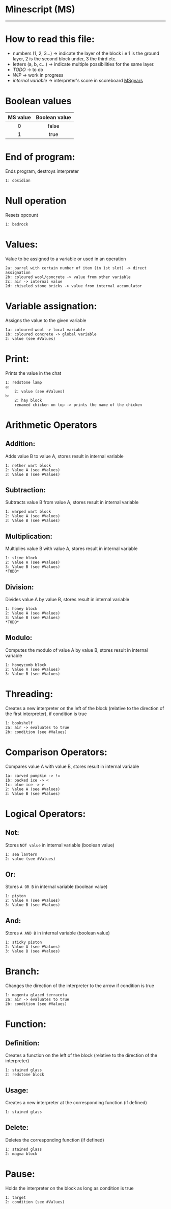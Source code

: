 # Minescript (MS)
-----------------

# How to read this file:
* numbers (1, 2, 3...) -> indicate the layer of the block i.e 1 is the ground layer, 2 is the second block under, 3 the third etc.
* letters (a, b, c...) -> indicate multiple possibilities for the same layer.
* *TODO* -> to do
* *WIP* -> work in progress
* *internal variable* -> interpreter's score in scoreboard <ins>MSgvars</ins>

# Boolean values

| MS value | Boolean value |
|:--------:|:-------------:|
| 0        | false         |
| 1        | true          |

# End of program:
Ends program, destroys interpreter

    1: obsidian


# Null operation
Resets opcount

    1: bedrock


# Values:
Value to be assigned to a variable or used in an operation

    2a: barrel with certain number of item (in 1st slot) -> direct assignation
    2b: coloured wool/concrete -> value from other variable
    2c: air -> internal value
    2d: chiseled stone bricks -> value from internal accumulator


# Variable assignation:
Assigns the value to the given variable

    1a: coloured wool -> local variable
    1b: coloured concrete -> global variable
    2: value (see #Values)


# Print:
Prints the value in the chat

    1: redstone lamp
    a:
        2: value (see #Values)
    b:
        2: hay block
        renamed chicken on top -> prints the name of the chicken


# Arithmetic Operators

## Addition:
Adds value B to value A, stores result in internal variable

    1: nether wart block
    2: Value A (see #Values)
    3: Value B (see #Values)

## Subtraction:
Subtracts value B from value A, stores result in internal variable

    1: warped wart block
    2: Value A (see #Values)
    3: Value B (see #Values)

## Multiplication:
Multiplies value B with value A, stores result in internal variable

    1: slime block
    2: Value A (see #Values)
    3: Value B (see #Values)
    *TODO*

## Division:
Divides value A by value B, stores result in internal variable

    1: honey block
    2: Value A (see #Values)
    3: Value B (see #Values)
    *TODO*

## Modulo:
Computes the modulo of value A by value B, stores result in internal variable

    1: honeycomb block
    2: Value A (see #Values)
    3: Value B (see #Values)


# Threading:
Creates a new interpreter on the left of the block (relative to the direction of the first interpreter), if condition is true

    1: bookshelf
    2a: air -> evaluates to true
    2b: condition (see #Values)


# Comparison Operators:
Compares value A with value B, stores result in internal variable

    1a: carved pumpkin -> !=
    1b: packed ice -> <
    1c: blue ice -> >
    2: Value A (see #Values)
    3: Value B (see #Values)


# Logical Operators:

## Not:
Stores `NOT value` in internal variable (boolean value)

    1: sea lantern
    2: value (see #Values)

## Or:
Stores `A OR B` in internal variable (boolean value)

    1: piston
    2: Value A (see #Values)
    3: Value B (see #Values)

## And:
Stores `A AND B` in internal variable (boolean value)

    1: sticky piston
    2: Value A (see #Values)
    3: Value B (see #Values)


# Branch:
Changes the direction of the interpreter to the arrow if condition is true

    1: magenta glazed terracota
    2a: air -> evaluates to true
    2b: condition (see #Values)


# Function:

## Definition:
Creates a function on the left of the block (relative to the direction of the interpreter)

    1: stained glass
    2: redstone block

## Usage:
Creates a new interpreter at the corresponding function (if defined)

    1: stained glass

## Delete:
Deletes the corresponding function (if defined)

    1: stained glass
    2: magma block


# Pause:
Holds the interpreter on the block as long as condition is true

    1: target
    2: condition (see #Values)
